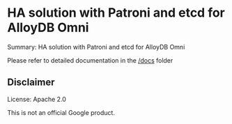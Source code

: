 # HA solution with Patroni and etcd for AlloyDB Omni

Summary: HA solution with Patroni and etcd for AlloyDB Omni

Please refer to detailed documentation in the [/docs](/docs) folder

## Disclaimer

License: Apache 2.0

This is not an official Google product.
